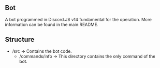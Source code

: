 ## Bot

A bot programmed in Discord.JS v14 fundamental for the operation.
More information can be found in the main README.

## Structure
- /src -> Contains the bot code.
  - /commands/info -> This directory contains the only command of the bot.
